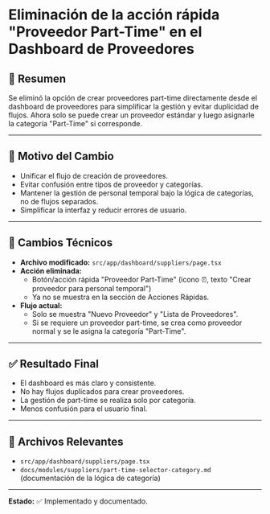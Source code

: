 # Eliminación de la acción rápida "Proveedor Part-Time" en el Dashboard de Proveedores

## 📝 Resumen
Se eliminó la opción de crear proveedores part-time directamente desde el dashboard de proveedores para simplificar la gestión y evitar duplicidad de flujos. Ahora solo se puede crear un proveedor estándar y luego asignarle la categoría "Part-Time" si corresponde.

---

## 🎯 Motivo del Cambio
- Unificar el flujo de creación de proveedores.
- Evitar confusión entre tipos de proveedor y categorías.
- Mantener la gestión de personal temporal bajo la lógica de categorías, no de flujos separados.
- Simplificar la interfaz y reducir errores de usuario.

---

## 🔧 Cambios Técnicos
- **Archivo modificado:** `src/app/dashboard/suppliers/page.tsx`
- **Acción eliminada:**
  - Botón/acción rápida "Proveedor Part-Time" (icono ⏰, texto "Crear proveedor para personal temporal")
  - Ya no se muestra en la sección de Acciones Rápidas.
- **Flujo actual:**
  - Solo se muestra "Nuevo Proveedor" y "Lista de Proveedores".
  - Si se requiere un proveedor part-time, se crea como proveedor normal y se le asigna la categoría "Part-Time".

---

## ✅ Resultado Final
- El dashboard es más claro y consistente.
- No hay flujos duplicados para crear proveedores.
- La gestión de part-time se realiza solo por categoría.
- Menos confusión para el usuario final.

---

## 📂 Archivos Relevantes
- `src/app/dashboard/suppliers/page.tsx`
- `docs/modules/suppliers/part-time-selector-category.md` (documentación de la lógica de categoría)

---

**Estado:** ✅ Implementado y documentado. 